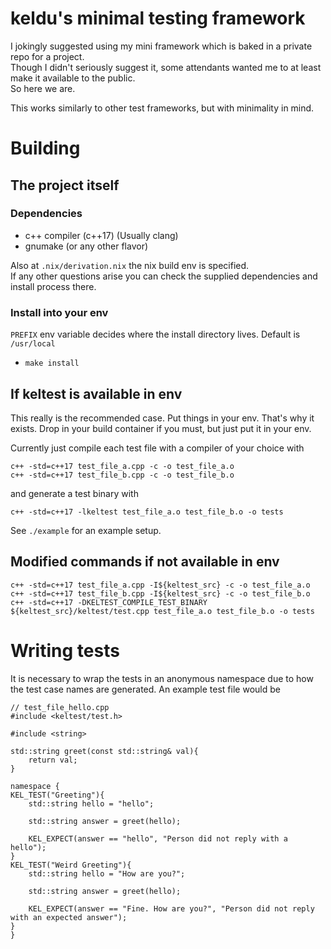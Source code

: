 # keldu's minimal testing framework  

I jokingly suggested using my mini framework which is baked in a private repo for a project.  
Though I didn't seriously suggest it, some attendants wanted me to at least make it
available to the public.  
So here we are.  

This works similarly to other test frameworks, but with minimality in mind.  

# Building
## The project itself  

### Dependencies  

* c++ compiler (c++17) (Usually clang)  
* gnumake (or any other flavor)  

Also at `.nix/derivation.nix` the nix build env is specified.  
If any other questions arise you can check the supplied dependencies and install process there.  

### Install into your env  

`PREFIX` env variable decides where the install directory lives. Default is `/usr/local`

* `make install`  

## If keltest is available in env  

This really is the recommended case. Put things in your env. That's why it exists. Drop in your build container if you must, but just put it in your env.  

Currently just compile each test file with a compiler of your choice with  

`c++ -std=c++17 test_file_a.cpp -c -o test_file_a.o`  
`c++ -std=c++17 test_file_b.cpp -c -o test_file_b.o`  

and generate a test binary with  

`c++ -std=c++17 -lkeltest test_file_a.o test_file_b.o -o tests`  

See `./example` for an example setup.  

## Modified commands if not available in env  

`c++ -std=c++17 test_file_a.cpp -I${keltest_src} -c -o test_file_a.o`  
`c++ -std=c++17 test_file_b.cpp -I${keltest_src} -c -o test_file_b.o`  
`c++ -std=c++17 -DKELTEST_COMPILE_TEST_BINARY ${keltest_src}/keltest/test.cpp test_file_a.o test_file_b.o -o tests`  

# Writing tests  

It is necessary to wrap the tests in an anonymous namespace due to how the test case names are generated. An example test file would be  

```
// test_file_hello.cpp
#include <keltest/test.h>

#include <string>

std::string greet(const std::string& val){
	return val;
}

namespace {
KEL_TEST("Greeting"){
	std::string hello = "hello";
        
	std::string answer = greet(hello);

	KEL_EXPECT(answer == "hello", "Person did not reply with a hello");
}
KEL_TEST("Weird Greeting"){
	std::string hello = "How are you?";
        
	std::string answer = greet(hello);

	KEL_EXPECT(answer == "Fine. How are you?", "Person did not reply with an expected answer");
}
}
```

